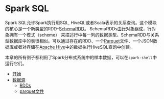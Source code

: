 # Spark SQL

Spark SQL允许Spark执行用SQL, HiveQL或者Scala表示的关系查询。这个模块的核心是一个新类型的RDD-[SchemaRDD](http://spark.apache.org/docs/latest/api/scala/index.html#org.apache.spark.sql.SchemaRDD)。
SchemaRDDs由[行](http://spark.apache.org/docs/latest/api/scala/index.html#org.apache.spark.sql.package@Row:org.apache.spark.sql.catalyst.expressions.Row.type)对象组成，行对象拥有一个模式（scheme）
来描述行中每一列的数据类型。SchemaRDD与关系型数据库中的表很相似。可以通过存在的RDD、一个[Parquet](http://parquet.io/)文件、一个JSON数据库或者对存储在[Apache Hive](http://hive.apache.org/)中的数据执行HiveSQL查询中创建。

本章的所有例子都利用了Spark分布式系统中的样本数据，可以在`spark-shell`中运行它们。

* [开始](getting-started.md)
* [数据源](data-sources/README.md)
  * [RDDs](data-sources/rdds.md)
  * [parquet文件](data-sources/parquet-files.md)